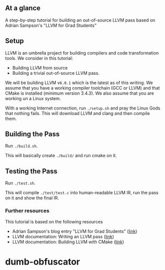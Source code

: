 
## At a glance ##

A step-by-step tutorial for building an out-of-source LLVM pass based on Adrian Sampson's "LLVM for Grad Students"

## Setup ##

LLVM is an umbrella project for building compilers
and code transformation tools. We consider in this tutorial:
- Building LLVM from source
- Building a trivial out-of-source LLVM pass.

We will be building LLVM v`6.0.1` which is the latest as of this writing.
We assume that you have a working compiler toolchain (GCC or LLVM) and that CMake is installed (minimum version 3.4.3).
We also assume that you are working un a Linux system.

With a working Internet connection, run `./setup.sh` and pray the Linux Gods
that nothing fails.
This will download LLVM and clang and then compile them.

## Building the Pass ##

Run `./build.sh`.

This will basically create `./build/` and run cmake on it.

## Testing the Pass ##

Run `./test.sh`.

This will compile `./test/test.c` into human-readable LLVM IR, run the pass on
it and show the final IR.

### Further resources

This tutorial is based on the following resources

- Adrian Sampson's blog entry "LLVM for Grad Students" ([link](http://adriansampson.net/blog/llvm.html))
- LLVM documentation: Writing an LLVM pass ([link](http://llvm.org/docs/WritingAnLLVMPass.html))
- LLVM documentation: Building LLVM with CMake ([link](http://llvm.org/docs/CMake.html#cmake-out-of-source-pass))

# dumb-obfuscator
